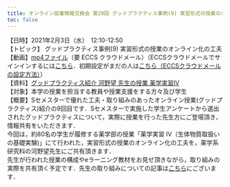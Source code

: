 ```yaml
---
title: オンライン授業情報交換会 第29回 グッドプラクティス事例(9) 実習形式の授業のオンライン化の工夫
toc: false
---
```


【日時】2021年2月3日（水）　12:10-12:50 <br>
【トピック】 グッドプラクティス事例(9) 実習形式の授業のオンライン化の工夫 <br>
【動画】<a href="https://drive.google.com/file/d/1Mx5alDYMZqvx8bNJzF2e9Uxs_5b0lLAL/view?usp=sharing" target="_blank">mp4ファイル</a>（要 ECCS クラウドメール）（ECCSクラウドメールでサインインするには[こちら](https://mail.google.com/a/g.ecc.u-tokyo.ac.jp)．初期設定がまだの人は<a href="https://hwb.ecc.u-tokyo.ac.jp/wp/literacy/email/initialize/" target="_blank">こちら（ECCSクラウドメールの設定方法）</a>）  
【資料】[グッドプラクティス紹介 河野望 先生の授業 薬学実習IV](https://utelecon.adm.u-tokyo.ac.jp/good-practice/interview/kono) <br>
【対象】本学の授業を担当する教員や授業支援をする方々及び学生 <br>
【概要】Sセメスターで優れた工夫・取り組みのあったオンライン授業(グッドプラクティス)紹介の9回目です．Sセメスターで実施した学生アンケートから選出されたグッドプラクティスについて，実際に授業を行った先生方にご登場頂き，情報共有をいただきます． <br>
今回は，約80名の学生が履修する薬学部の授業「薬学実習 IV（生体物質取扱いの基礎実験)」にて行われた，実習形式の授業のオンライン化の工夫を，薬学系研究科の河野望先生にご共有頂きます． <br>
先生が行われた授業の構成やeラーニング教材をお見せ頂きながら，取り組みの実際を共有頂く予定です．先生の取り組みについての記事は[こちら](https://utelecon.adm.u-tokyo.ac.jp/good-practice/interview/kono.html)にございます． <br>